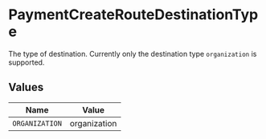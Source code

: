 # PaymentCreateRouteDestinationType

The type of destination. Currently only the destination type `organization` is supported.


## Values

| Name           | Value          |
| -------------- | -------------- |
| `ORGANIZATION` | organization   |